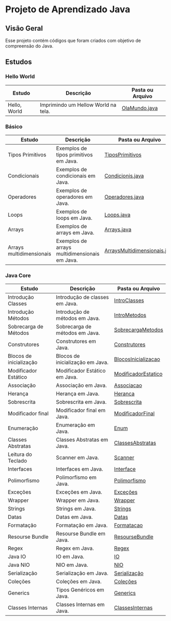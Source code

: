 # Projeto de Aprendizado Java

## Visão Geral

Esse projeto contém códigos que foram criados com objetivo de compreensão do Java.

## Estudos

### Hello World

| Estudo       | Descrição                           | Pasta ou Arquivo                                                      |
|--------------|-------------------------------------|-----------------------------------------------------------------------|
| Hello, World | Imprimindo um Hellow World na tela. | [OlaMundo.java](src/com/nicolasmoraes/learnjava/basics/OlaMundo.java) |

### Básico

| Estudo                   | Descrição                                     | Pasta ou Arquivo                                                                                    |
|--------------------------|-----------------------------------------------|-----------------------------------------------------------------------------------------------------|
| Tipos Primitivos         | Exemplos de tipos primitivos em Java.         | [TiposPrimitivos](src/com/nicolasmoraes/learnjava/basics/TiposPrimitivos.java)                      |
| Condicionais             | Exemplos de condicionais em Java.             | [Condicionis.java](src/com/nicolasmoraes/learnjava/basics/Condicionais.java)                        |
| Operadores               | Exemplos de operadores em Java.               | [Operadores.java](src/com/nicolasmoraes/learnjava/basics/Operadores.java)                           |
| Loops                    | Exemplos de loops em Java.                    | [Loops.java](src/com/nicolasmoraes/learnjava/basics/Loops.java)                                     |
| Arrays                   | Exemplos de arrays em Java.                   | [Arrays.java](src/com/nicolasmoraes/learnjava/basics/Arrays.java)                                   |
| Arrays multidimensionais | Exemplos de arrays multidimensionais em Java. | [ArraysMultidimensionais.java](src/com/nicolasmoraes/learnjava/basics/ArraysMultidimensionais.java) |

### Java Core

| Estudo                  | Descrição                        | Pasta ou Arquivo                                                                     |
|-------------------------|----------------------------------|--------------------------------------------------------------------------------------|
| Introdução Classes      | Introdução de classes em Java.   | [IntroClasses](src/com/nicolasmoraes/learnjava/javacore/Aintroclasses)               |
| Introdução Métodos      | Introdução de métodos em Java.   | [IntroMetodos](src/com/nicolasmoraes/learnjava/javacore/Bintrometodos)               |
| Sobrecarga de Métodos   | Sobrecarga de métodos em Java.   | [SobrecargaMetodos](src/com/nicolasmoraes/learnjava/javacore/Csobrecargametodos)     |
| Construtores            | Construtores em Java.            | [Construtores](src/com/nicolasmoraes/learnjava/javacore/Dconstrutores)               |
| Blocos de inicialização | Blocos de inicialização em Java. | [BlocosInicializacao](src/com/nicolasmoraes/learnjava/javacore/Eblocosinicializacao) |
| Modificador Estático    | Modificador Estático em Java.    | [ModificadorEstatico](src/com/nicolasmoraes/learnjava/javacore/Fmodificadorestatico) |
| Associação              | Associação em Java.              | [Associacao](src/com/nicolasmoraes/learnjava/javacore/Gassociacao)                   |
| Herança                 | Herança em Java.                 | [Heranca](src/com/nicolasmoraes/learnjava/javacore/Hheranca)                         |
| Sobrescrita             | Sobrescrita em Java.             | [Sobrescrita](src/com/nicolasmoraes/learnjava/javacore/Isobrescrita)                 |
| Modificador final       | Modificador final em Java.       | [ModificadorFinal](src/com/nicolasmoraes/learnjava/javacore/Jmodificadorfinal)       |
| Enumeração              | Enumeração em Java.              | [Enum](src/com/nicolasmoraes/learnjava/javacore/Kenum)                               |
| Classes Abstratas       | Classes Abstratas em Java.       | [ClassesAbstratas](src/com/nicolasmoraes/learnjava/javacore/Lclassesabstratas)       |
| Leitura do Teclado      | Scanner em Java.                 | [Scanner](src/com/nicolasmoraes/learnjava/javacore/LeituraDoTeclado)                 |
| Interfaces              | Interfaces em Java.              | [Interface](src/com/nicolasmoraes/learnjava/javacore/Minterfaces)                    |
| Polimorfismo            | Polimorfismo em Java.            | [Polimorfismo](src/com/nicolasmoraes/learnjava/javacore/Npolimorfismo)               |
| Exceções                | Exceções em Java.                | [Exceções](src/com/nicolasmoraes/learnjava/javacore/Oexception)                      |
| Wrapper                 | Wrapper em Java.                 | [Wrapper](src/com/nicolasmoraes/learnjava/javacore/Pwrapper)                         |
| Strings                 | Strings em Java.                 | [Strings](src/com/nicolasmoraes/learnjava/javacore/Qstring)                          |
| Datas                   | Datas em Java.                   | [Datas](src/com/nicolasmoraes/learnjava/javacore/Rdatas)                             |
| Formatação              | Formatação em Java.              | [Formatacao](src/com/nicolasmoraes/learnjava/javacore/Sformatacao)                   |
| Resourse Bundle         | Resourse Bundle em Java.         | [ResourseBundle](src/com/nicolasmoraes/learnjava/javacore/Tresoursebundle)           |
| Regex                   | Regex em Java.                   | [Regex](src/com/nicolasmoraes/learnjava/javacore/Uregex)                             |
| Java IO                 | IO em Java.                      | [IO](src/com/nicolasmoraes/learnjava/javacore/Vio)                                   |
| Java NIO                | NIO em Java.                     | [NIO](src/com/nicolasmoraes/learnjava/javacore/Wnio)                                 |
| Serialização            | Serialização em Java.            | [Serialização](src/com/nicolasmoraes/learnjava/javacore/Xserializacao)               |
| Coleções                | Coleções em Java.                | [Coleções](src/com/nicolasmoraes/learnjava/javacore/Ycolecoes)                       |
| Generics                | Tipos Genéricos em Java.         | [Generics](src/com/nicolasmoraes/learnjava/javacore/Zgenerics)                       |
| Classes Internas        | Classes Internas em Java.        | [ClassesInternas](src/com/nicolasmoraes/learnjava/javacore/ZZAclassesinternas)       |

